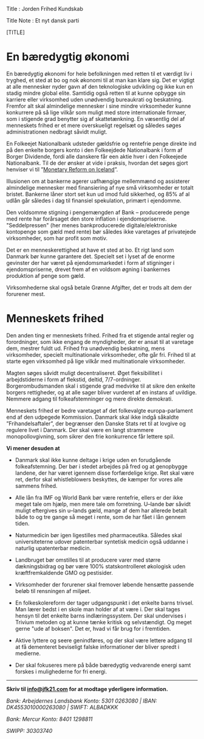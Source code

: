 Title : Jorden Frihed Kundskab

Title Note : Et nyt dansk parti

[TITLE]

# En bæredygtig økonomi

En bæredygtig økonomi for hele befolkningen med retten til et værdigt liv i tryghed, et sted at bo og nok økonomi til at man kan klare sig. Det er vigtigt at alle mennesker nyder gavn af den teknologiske udvikling og ikke kun en stadig mindre global elite. Samtidig også retten til at kunne opbygge sin karriere eller virksomhed uden unødvendig bureaukrati og beskatning. Fremfor alt skal almindelige mennesker i sine mindre virksomheder kunne konkurrere på så lige vilkår som muligt med store internationale firmaer, som i stigende grad benytter sig af skattetænkning. En væsentlig del af menneskets frihed er et mere overskueligt regelsæt og således søges administrationen nedbragt såvidt muligt.

En Folkeejet Nationalbank udsteder gældsfrie og rentefrie penge direkte ind på den enkelte borgers konto i den Folkeejdede Nationalbank i form af Borger Dividende, fordi alle danskere får een aktie hver i den Folkeejede Nationalbank. Til de der ønsker at vide i praksis, hvordan det søges gjort henviser vi til ”[Monetary Reform on Iceland](https://www.forsaetisraduneyti.is/media/Skyrslur/monetary-reform.pdf)”. 

Illusionen om at bankerne agerer uafhængige mellemmænd og assisterer almindelige mennesker med finansiering af nye små virksomheder er totalt bristet. Bankerne låner stort set kun ud imod fuld sikkerhed, og 85% af al udlån går således i dag til finansiel spekulation, primært i ejendomme.

Den voldsomme stigning i pengemængden af Bank – producerede penge med rente har forårsaget den store inflation i ejendomspriserne. "Seddelpressen" (her menes bankproducerede digitale/elektroniske kontopenge som gæld med rente) bør således ikke varetages af privatejede virksomheder, som har profit som motiv.

Det er en menneskerettighed at have et sted at bo. Et rigt land som Danmark bør kunne garantere det. Specielt set i lyset af de enorme gevinster der har været på ejendomsmarkedet i form af stigninger i ejendomspriserne, drevet frem af en voldsom øgning i bankernes produktion af penge som gæld.

Virksomhederne skal også betale Grønne Afgifter, det er trods alt dem der forurener mest.

# Menneskets frihed

Den anden ting er menneskets frihed. Frihed fra et stigende antal regler og forordninger, som ikke engang de myndigheder, der er ansat til at varetage dem, mestrer fuldt ud. Frihed fra unødvendig beskatning, mens virksomheder, specielt multinationale virksomheder, ofte går fri. Frihed til at starte egen virksomhed på lige vilkår med multinationale virksomheder. 

Magten søges såvidt muligt decentraliseret. Øget fleksibillitet i arbejdstiderne i form af flekstid, deltid, 7/7-ordninger. Borgerombudsmanden skal i stigende grad medvirke til at sikre den enkelte borgers rettigheder, og at alle sager bliver vurderet af en instans af uvildige. Nemmere adgang til folkeafstemninger og mere direkte demokrati.

Menneskets frihed er bedre varetaget af det folkevalgte europa-parlament end af den udpegede Kommission. Danmark skal ikke indgå såkaldte ”Frihandelsaftaler”, der begrænser den Danske Stats ret til at lovgive og regulere livet i Danmark. Der skal være en langt strammere monopollovgivning, som sikrer den frie konkurrence får lettere spil.

**Vi mener desuden at**

- Danmark skal ikke kunne deltage i krige uden en forudgående folkeafstemning. Der bør i stedet arbejdes på fred og at genopbygge landene, der har været igennem disse forfærdelige krige. Ret skal være ret, derfor skal whistleblowers beskyttes, de kæmper for vores alle sammens frihed.

- Alle lån fra IMF og World Bank bør være rentefrie, ellers er der ikke meget tale om hjælp, men mere tale om forretning. U–lande bør såvidt muligt eftergives sin u–lands gæld, mange af dem har allerede betalt både to og tre gange så meget i rente, som de har fået i lån gennem tiden.

- Naturmedicin bør igen ligestilles med pharmaceutika. Således skal universiteterne udover patenterbar syntetisk medicin også uddanne i naturlig upatenterbar medicin.

- Landbruget bør omstilles til at producere varer med større dækningsbidrag og bør være 100% statskontrolleret økologisk uden kræftfremkaldende GMO og pestisider.

- Virksomheder der forurener skal fremover løbende hensætte passende beløb til rensningen af miljøet.

- En folkeskolereform der tager udgangspunkt i det enkelte barns trivsel. Man lærer bedst i en skole man holder af at være i. Der skal tages hensyn til det enkelte barns indlæringssystem. Der skal undervises i Trivium metoden og at kunne tænke kritisk og selvstændigt. Og meget gerne "ude af boksen". Det er, hvad vi får brug for i fremtiden.

- Aktive lyttere og seere genindføres, og der skal være lettere adgang til at få dementeret beviseligt falske informationer der bliver spredt i medierne. 

- Der skal fokuseres mere på både bæredygtig vedvarende energi samt forskes i mulighederne for fri energi.

----

**Skriv til info@jfk21.com for at modtage yderligere information.**

_Bank: Arbejdernes Landsbank Konto: 5301 0263080 | IBAN: DK4553010000263080 | SWIFT: ALBADKKK_ 

_Bank: Mercur Konto: 8401 1298811_ 

_SWIPP: 30303740_
